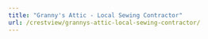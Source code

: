```yaml
---
title: "Granny's Attic - Local Sewing Contractor"
url: /crestview/grannys-attic-local-sewing-contractor/
---
```

